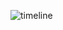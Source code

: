 ![timeline](https://github.com/hollyyfc/hollyyfc/assets/72481103/46669f18-2346-42e6-81b0-15cd02e583ea)


